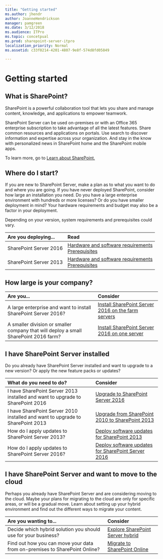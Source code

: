 ```yaml
---
title: "Getting started"
ms.author: jhendr
author: JoanneHendrickson
manager: pamgreen
ms.date: 3/12/2018
ms.audience: ITPro
ms.topic: concetpual
ms.prod: sharepoint-server-itpro
localization_priority: Normal
ms.assetid: c33f0214-4201-4807-9e8f-574d8fd05849

---
```


# Getting started

## What is SharePoint?

SharePoint is a powerful collaboration tool that lets you share and manage content, knowledge, and applications to empower teamwork. 
  
SharePoint Server can be used on-premises or with an Office 365 enterprise subscription to take advantage of all the latest features. Share common resources and applications on portals. Use search to discover information and expertise across your organization. And stay in the know with personalized news in SharePoint home and the SharePoint mobile apps.

To learn more, go to <a href="https://products.office.com/en-us/sharepoint/collaboration">Learn about SharePoint. </a>
  
## Where do I start?

If you are new to SharePoint Server, make a plan as to what you want to do and where you are going. If you have never deployed SharePoint, consider how large an installation you need. Do you have a large enterprise environment with hundreds or more licenses?  Or do you have smaller deployment in mind?  Your hardware requirements and budget may also be a factor in your deployment.

Depending on your version, system requirements and prerequisites could vary.

|**Are you deploying...**|**Read**|
|:-----|:-----|
|SharePoint Server 2016<br/>|[Hardware and software requirements](install/hardware-and-software-requirements.md)<br/>[Prerequisites](/install/prerequisites-0.md)<br/>|Hardware and software requirements
|SharePoint Server 2013 <br/>|[Hardware and software requirements](/install/hardware-and-software-requirements.md)<br/>[Prerequisites](install/prerequisites.md)<br/>|


## How large is your company?  

  
|**Are you...**|**Consider**|
|:-----|:-----|
|A large enterprise and want to install SharePoint Server 2016?  <br/> |[Install SharePoint Server 2016 on the farm servers](install/install-sharepoint-server-2016-across-multiple-servers.md#InstallSP) <br/> |
|A smaller division or smaller company that will deploy a small SharePoint 2016 farm?  <br/> |[Install SharePoint Server 2016 on one server](install/install-sharepoint-server-2016-on-one-server.md) <br/> |

## I have SharePoint Server installed

Do you already have SharePoint Server installed and want to upgrade to a new version? Or apply the new feature packs or updates? 


|**What do you need to do?**|**Consider**|
|:-----|:-----|
|I have SharePoint Server 2013 installed and want to upgrade to SharePoint 2016  <br/> |[Upgrade to SharePoint Server 2016](upgrade-and-update/upgrade-to-sharepoint-server-2016.md) <br/> |
|I have SharePoint Server 2010 installed and want to upgrade to SharePoint 2013  <br/> |[Upgrade from SharePoint 2010 to SharePoint 2013](upgrade-and-update/upgrade-from-sharepoint-2010-to-sharepoint-2013.md) <br/> |
|How do I apply updates to SharePoint Server 2013?  <br/> |[Deploy software updates for SharePoint 2013](upgrade-and-update/deploy-software-updates-for-sharepoint-2013.md) <br/> |
|How do I apply updates to SharePoint Server 2016?  <br/> |[Deploy software updates for SharePoint Server 2016](upgrade-and-update/deploy-updates-for-sharepoint-server-2016.md) <br/> |

## I have SharePoint Server and want to move to the cloud

Perhaps you already have SharePoint Server and are considering moving to the cloud. Maybe your plans for migrating to the cloud are only for specific areas, or will be a gradual move. Learn about setting up your hybrid environment and find out the different ways to migrate your content.  

|**Are you wanting to...**|**Consider**|
|:-----|:-----|
|Decide which hybrid solution you should use for your business?  <br/> |[Explore SharePoint Server hybrid](hybrid/explore-sharepoint-server-hybrid.md) <br/> |
|Find out how you can move your data from on-premises to SharePoint Online? <br/> |[Migrate to SharePoint Online](migrate-to-sharepoint-online/migrate-to-sharepoint-online.md) <br/> |
   

